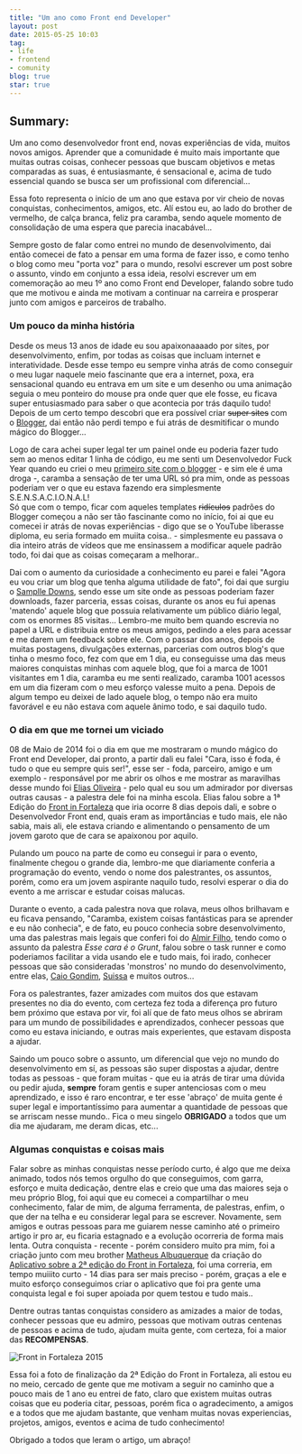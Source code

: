 ```yaml
---
title: "Um ano como Front end Developer"
layout: post
date: 2015-05-25 10:03
tag:
- life
- frontend
- comunity
blog: true
star: true
---
```


## Summary:

Um ano como desenvolvedor front end, novas experiências de vida, muitos novos amigos. Aprender que a comunidade é muito mais importante que muitas outras coisas, conhecer pessoas que buscam objetivos e metas comparadas as suas, é entusiasmante, é sensacional e, acima de tudo essencial quando se busca ser um profissional com diferencial...

<!-- /COLOCAR A FOTO AQUI! -->

Essa foto representa o início de um ano que estava por vir cheio de novas conquistas, conhecimentos, amigos, etc. Alí estou eu, ao lado do brother de vermelho, de calça branca, feliz pra caramba, sendo aquele momento de consolidação de uma espera que parecia inacabável...

Sempre gosto de falar como entrei no mundo de desenvolvimento, dai então comecei de fato a pensar em uma forma de fazer isso, e como tenho o blog como meu "porta voz" para o mundo, resolvi escrever um post sobre o assunto, vindo em conjunto a essa ideia, resolvi escrever um em comemoração ao meu 1º ano como Front end Developer, falando sobre tudo que me motivou e ainda me motivam a continuar na carreira e prosperar junto com amigos e parceiros de trabalho.

### Um pouco da minha história
Desde os meus 13 anos de idade eu sou apaixonaaaado por sites, por desenvolvimento, enfim, por todas as coisas que incluam internet e interatividade. Desde esse tempo eu sempre vinha atrás de como conseguir o meu lugar naquele meio fascinante que era a internet, poxa, era sensacional quando eu entrava em um site e um desenho ou uma animação seguia o meu ponteiro do mouse pra onde quer que ele fosse, eu ficava super entusiasmado para saber o que acontecia por trás daquilo tudo! Depois de um certo tempo descobri que era possível criar ~~super sites~~ com o [Blogger](https://www.blogger.com), dai então não perdi tempo e fui atrás de desmitificar o mundo mágico do Blogger...

Logo de cara achei super legal ter um painel onde eu poderia fazer tudo sem ao menos editar 1 linha de código, eu me senti um Desenvolvedor Fuck Year quando eu criei o meu [primeiro site com o blogger](http://lipejogos-jogos.blogspot.com.br/) - e sim ele é uma droga -, caramba a sensação de ter uma URL só pra mim, onde as pessoas poderiam ver o que eu estava fazendo era simplesmente S.E.N.S.A.C.I.O.N.A.L! <br />
Só que com o tempo, ficar com aqueles templates ~~ridículos~~ padrões do Blogger começou a não ser tão fascinante como no início, foi ai que eu comecei ir atrás de novas experiências - digo que se o YouTube liberasse diploma, eu seria formado em muiita coisa.. - simplesmente eu passava o dia inteiro atrás de vídeos que me ensinassem a modificar aquele padrão todo, foi dai que as coisas começaram a melhorar..

Dai com o aumento da curiosidade a conhecimento eu parei e falei "Agora eu vou criar um blog que tenha alguma utilidade de fato", foi dai que surgiu o [Samplle Downs](http://samplledowns.blogspot.com.br/), sendo esse um site onde as pessoas poderiam fazer downloads, fazer parceria, essas coisas, durante os anos eu fui apenas 'matendo' aquele blog que possuia relativamente um público diário legal, com os enormes 85 visitas... Lembro-me muito bem quando escrevia no papel a URL e distribuia entre os meus amigos, pedindo a eles para acessar e me darem um feedback sobre ele. Com o passar dos anos, depois de muitas postagens, divulgações externas, parcerias com outros blog's que tinha o mesmo foco, fez com que em 1 dia, eu conseguisse uma das meus maiores conquistas minhas com aquele blog, que foi a marca de 1001 visitantes em 1 dia, caramba eu me senti realizado, caramba 1001 acessos em um dia fizeram com o meu esforço valesse muito a pena. Depois de algum tempo eu deixei de lado aquele blog, o tempo não era muito favorável e eu não estava com aquele ânimo todo, e sai daquilo tudo.

### O dia em que me tornei um viciado

08 de Maio de 2014 foi o dia em que me mostraram o mundo mágico do Front end Developer, dai pronto, a partir dali eu falei "Cara, isso é foda, é tudo o que eu sempre quis ser!", esse ser - foda, parceiro, amigo e um exemplo - responsável por me abrir os olhos e me mostrar as maravilhas desse mundo foi [Elias Oliveira](https://www.facebook.com/faeliaso) - pelo qual eu sou um admirador por diversas outras causas - a palestra dele foi na minha escola. Elias falou sobre a 1ª Edição do [Front in Fortaleza](http://www.frontinfortaleza.com.br/) que iria ocorre 8 dias depois dali, e sobre o Desenvolvedor Front end, quais eram as importâncias e tudo mais, ele não sabia, mais ali, ele estava criando e alimentando o pensamento de um jovem garoto que de cara se apaixonou por aquilo.  

Pulando um pouco na parte de como eu consegui ir para o evento, finalmente chegou o grande dia, lembro-me que diariamente conferia a programação do evento, vendo o nome dos palestrantes, os assuntos, porém, como era um jovem aspirante naquilo tudo, resolvi esperar o dia do evento a me arriscar e estudar coisas malucas.

Durante o evento, a cada palestra nova que rolava, meus olhos brilhavam e eu ficava pensando, "Caramba, existem coisas fantásticas para se aprender e eu não conhecia", e de fato, eu pouco conhecia sobre desenvolvimento, uma das palestras mais legais que conferi foi do [Almir Filho](http://twitter.com/almirfilho), tendo como o assunto da palestra *Esse cara é o Grunt*, falou sobre o task runner e como poderiamos facilitar a vida usando ele e tudo mais, foi irado, conhecer pessoas que são consideradas 'monstros' no mundo do desenvolvimento, entre elas, [Caio Gondim](http://twitter.com/caio_gondim), [Suissa](http://twitter.com/osuissa) e muitos outros...

Fora os palestrantes, fazer amizades com muitos dos que estavam presentes no dia do evento, com certeza fez toda a diferença pro futuro bem próximo que estava por vir, foi alí que de fato meus olhos se abriram para um mundo de possibilidades e aprendizados, conhecer pessoas que como eu estava iniciando, e outras mais experientes, que estavam disposta a ajudar.

Saindo um pouco sobre o assunto, um diferencial que vejo no mundo do desenvolvimento em sí, as pessoas são super dispostas a ajudar, dentre todas as pessoas - que foram muitas - que eu ia atrás de tirar uma dúvida ou pedir ajuda, **sempre** foram gentis e super antenciosas com o meu aprendizado, e isso é raro encontrar, e ter esse 'abraço' de muita gente é super legal e importantíssimo para aumentar a quantidade de pessoas que se arriscam nesse mundo.. Fica o meu singelo **OBRIGADO** a todos que um dia me ajudaram, me deram dicas, etc...


### Algumas conquistas e coisas mais


Falar sobre as minhas conquistas nesse período curto, é algo que me deixa animado, todos nós temos orgulho do que conseguimos, com garra, esforço e muita dedicação, dentre elas e creio que uma das maiores seja o meu próprio Blog, foi aqui que eu comecei a compartilhar o meu conhecimento, falar de mim, de alguma ferramenta, de palestras, enfim, o que der na telha e eu considerar legal para se escrever. Novamente, sem amigos e outras pessoas para me guiarem nesse caminho até o primeiro artigo ir pro ar, eu ficaria estagnado e a evolução ocorreria de forma mais lenta. Outra conquista - recente - porém considero muito pra mim, foi a criação junto com meu brother [Matheus Albuquerque](http://twitter.com/mabrasil_io) da criação do [Aplicativo sobre a 2ª edição do Front in Fortaleza](https://play.google.com/store/apps/details?id=com.devevents.frontinfortaleza), foi uma correria, em tempo muiiito curto - 14 dias para ser mais preciso - porém, graças a ele e muito esforço conseguimos criar o aplicativo que foi pra gente uma conquista legal e foi super apoiada por quem testou e tudo mais..  

Dentre outras tantas conquistas considero as amizades a maior de todas, conhecer pessoas que eu admiro, pessoas que motivam outras centenas de pessoas e acima de tudo, ajudam muita gente, com certeza, foi a maior das **RECOMPENSAS**.

<img src="/images/posts/fif2015.jpg" alt='Front in Fortaleza 2015' title='Front in Fortaleza 2015' >

Essa foi a foto de finalização da 2ª Edição do Front in Fortaleza, ali estou eu no meio, cercado de gente que me motivam a seguir no caminho que a pouco mais de 1 ano eu entrei de fato, claro que existem muitas outras coisas que eu poderia citar, pessoas, porém fica o agradecimento, a amigos e a todos que me ajudam bastante, que venham muitas novas experiencias, projetos, amigos, eventos e acima de tudo conhecimento!

Obrigado a todos que leram o artigo, um abraço!
